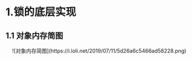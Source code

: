 # 1.锁的底层实现
## 1.1 对象内存简图
<div align=center>![对象内存简图](https://i.loli.net/2019/07/11/5d26a6c5466ad58228.png)
